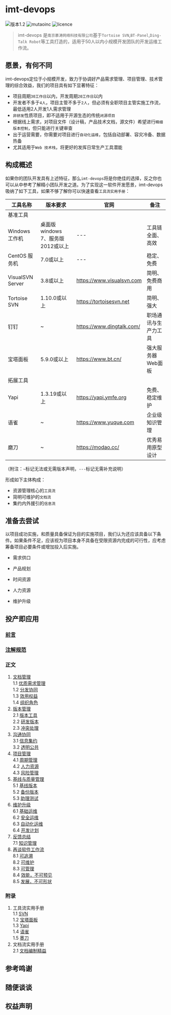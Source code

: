 
# imt-devops

![版本1.2](https://img.shields.io/badge/stable-1.2-brightgreen.svg?logo=Pinboard&logoColor=white)
![mutaoinc](https://img.shields.io/badge/author-mutaoinc-blue.svg)
![licence](https://img.shields.io/badge/licence-Apache2.0-lightgrey.svg)

> imt-devops 是`南京慕涛网络科技有限公司`基于`Tortoise SVN`,`BT-Panel`,`Ding-Talk Robot`等工具打造的，适用于50人以内小规模开发团队的开发运维工作流。  

## 愿景，有何不同  

imt-devops定位于小规模开发，致力于协调好产品需求管理、项目管理、技术管理的综合效益，我们的项目具有如下显著特征：  

- 项目周期`30工作日`以内，开发周期`20工作日`以内
- 开发者不多于`4人`，项目主管不多于`2人`，但必须有全职项目主管实施工作流，最低适用2人开发1人需求管理
- `非研发`性质项目，即不适用于开源生态的传统`闭源项目`
- 根据线上需求，对项目文件（设计稿，产品技术文档，源文件）希望进行`精细版本控制`，但只能进行关键审查
- 出于运营需要，你需要对项目进行`自动化运维`，包括自动部署、容灾冷备、数据热备
- 尤其适用于`Web 技术栈`，将更好的发挥日常生产工具潜能

## 构成概述

如果你的团队开发具有上述特征，那么`imt-devops`将是你绝佳的选择，反之你也可以从中参考了解精小团队开发之道。为了实现这一软件开发愿景，imt-devops吸纳了如下工具，如果不够了解你可以快速查看`工具流实用手册`：  

| 工具名称 | 版本要求 | 官网 | 备注 |
| ------ | ------ | ------ | ------ |
| 基准工具 |  |  |  |
| Windows 工作机 | 桌面版windows 7、服务版2012或以上 | --- | 工具链全面、高效 |
| CentOS 服务机 | 7.0或以上 | --- | 稳定、免费 |
| VisualSVN Server | 3.8或以上 | <https://www.visualsvn.com> | 简明、免费商用 |
| Tortoise SVN | 1.10.0或以上 | <https://tortoisesvn.net> | 简明、强大 |
| 钉钉 | ~ | <https://www.dingtalk.com/> | 职场通讯与生产力工具 |
| 宝塔面板 | 5.9.0或以上 | <https://www.bt.cn/> | 强大服务器Web面板 |
| 拓展工具 |  |  |  |
| Yapi | 1.3.19或以上 | <https://yapi.ymfe.org> | 免费、稳定维护 |
| 语雀 | ~ | <https://www.yuque.com> | 企业级知识管理 |
| 磨刀 | ~ | <https://modao.cc/> | 优秀易用原型设计 |  

（附注：`~`标记无法或无需版本声明，`---`标记无需补充说明）

形成如下主体构成：

- 资源管理核心的`工具流`
- 简明可维护的`文档流`
- 集约内外援引的`信息流`  

## 准备去尝试

以项目成功实施，和质量具备保证为目的实施项目，我们认为还应该具备以下条件。如果条件不足，应该视为项目本身不具备在受限资源内完成的可行性，应考虑筹备项目必要条件或增加投入后实施。

- 需求供口

- 产品规划

- 时间资源

- 人力资源

- 维护升级

## 投产即应用  

### [前言](doc/content/c0a_前言.md)  

### [注解规范](doc/content/c0b_注解规范.md)  

### 正文  

1. [文档管理](doc/content/c1_文档管理.md)  
  1.1 [优质需求管理](doc/content/c1_文档管理.md#优质需求管理)  
  1.2 [分发协同](doc/content/c1_文档管理.md#分发协同)  
  1.3 [效用权益](doc/content/c1_文档管理.md#效用权益)  
  1.4 [组织角色](doc/content/c1_文档管理.md#组织角色)
2. [版本管理](doc/content/c2_版本管理.md)  
  2.1 [版本工具](doc/content/c2_版本管理.md)  
  2.2 [研发版本](doc/content/c2_版本管理.md)  
  2.3 [冲突处理](doc/content/c2_版本管理.md)  
3. [沟通协同](doc/content/c3_沟通协同.md)  
  3.1 [信息集约](doc/content/c3_沟通协同.md)  
  3.2 [透明公共](doc/content/c3_沟通协同.md)  
4. [项目管理](doc/content/c4_项目管理.md)  
  4.1 [周期管理](doc/content/c4_项目管理.md)  
  4.2 [人力资源](doc/content/c4_项目管理.md)  
  4.3 [风险管理](doc/content/c4_项目管理.md)  
5. [基线与质量管理](doc/content/c5_基线与质量管理.md)  
  5.1 [基线版本](doc/content/c5_基线与质量管理.md)  
  5.2 [备份版本](doc/content/c5_基线与质量管理.md)  
  5.3 [助理测试](doc/content/c5_基线与质量管理.md)
6. [维护升级](doc/content/c6_维护升级.md)  
  6.1 [基础运维](doc/content/c6_维护升级.md)  
  6.2 [安全运维](doc/content/c6_维护升级.md)  
  6.3 [自动化运维](doc/content/c6_维护升级.md)  
  6.4 [开发计划](doc/content/c6_维护升级.md)  
7. [反馈总结](doc/content/c7_反馈总结.md)  
  7.1 [知识管理](doc/content/c7_反馈总结.md)  
8. [再谈软件工作流](doc/content/c8_再谈工作流.md)  
  8.1 [可追溯](doc/content/c8_再谈工作流.md)  
  8.2 [可维护](doc/content/c8_再谈工作流.md)  
  8.3 [可管理](doc/content/c8_再谈工作流.md)  
  8.4 [效能，不可预见](doc/content/c8_再谈工作流.md)  
  8.5 [发展，不可形状](doc/content/c8_再谈工作流.md)  

### 附录

1. 工具流实用手册  
  1.1 [SVN](doc/manual/t1_SVN规范管理.md)  
  1.2 [宝塔面板](doc/manual/t2_宝塔面板精益使用.md)  
  1.3 [Yapi](doc/manual/t3_YApi实用参考.md)  
  1.4 [语雀](doc/manual/t4_语雀实用参考.md)  
  1.5 [墨刀](doc/manual/t5_墨刀实用参考.md)  
2. 文档流实用手册  
  2.1 [文档编制精益](doc/manual/d1_文档编制精益.md)  

## 参考鸣谢

## 随便谈谈

## 权益声明
